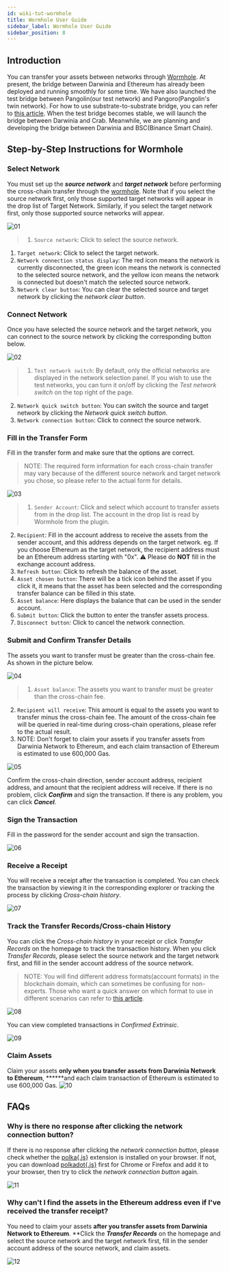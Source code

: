 ```yaml
---
id: wiki-tut-wormhole
title: Wormhole User Guide
sidebar_label: Wormhole User Guide
sidebar_position: 8
---
```




## Introduction

You can transfer your assets between networks through [Wormhole](https://wormhole.darwinia.network/). At present, the bridge between Darwinia and Ethereum has already been deployed and running smoothly for some time. We have also launched the test bridge between Pangolin(our test network) and Pangoro(Pangolin's twin network). For how to use substrate-to-substrate bridge, you can refer to [this article](https://darwinianetwork.medium.com/wormhole-update-the-substrate-to-substrate-bridge-between-pangoro-and-pangolin-testnets-deployed-d77685dadcfd?source=user_profile---------15-------------------------------). When the test bridge becomes stable, we will launch the bridge between Darwinia and Crab. Meanwhile, we are planning and developing the bridge between Darwinia and BSC(Binance Smart Chain).

## Step-by-Step Instructions for Wormhole

### Select Network

You must set up the ***source network*** and ***target network*** before performing the cross-chain transfer through the [wormhole](http://wormhole.darwinia.network). Note that if you select the source network first, only those supported target networks will appear in the drop list of Target Network. Similarly, if you select the target network first, only those supported source networks will appear.

![01](../assets/tut/wiki-tut-wormhole-user-guide-01.png)

> 1. `Source network`: Click to select the source network.
1. `Target network`: Click to select the target network.
2. `Network connection status display`: The red icon means the network is currently disconnected, the green icon means the network is connected to the selected source network, and the yellow icon means the network is connected but doesn't match the selected source network.
3. `Network clear button`: You can clear the selected source and target network by clicking the *network clear button*.
> 

### Connect Network

Once you have selected the source network and the target network, you can connect to the source network by clicking the corresponding button below.

![02](../assets/tut/wiki-tut-wormhole-user-guide-02.png)

> 1. `Test network switch`: By default, only the official networks are displayed in the network selection panel. If you wish to use the test networks, you can turn it on/off by clicking the *Test network switch* on the top right of the page.
2. `Network quick switch button`: You can switch the source and target network by clicking the *Network quick switch button*.
3. `Network connection button`: Click to connect the source network.
> 

### Fill in the Transfer Form

Fill in the transfer form and make sure that the options are correct.

> NOTE: The required form information for each cross-chain transfer may vary because of the different source network and target network you chose, so please refer to the actual form for details.
> 

![03](../assets/tut/wiki-tut-wormhole-user-guide-03.png)

> 1. `Sender Account`: Click and select which account to transfer assets from in the drop list. The account in the drop list is read by Wormhole from the plugin.
2. `Recipient`: Fill in the account address to receive the assets from the sender account, and this address depends on the target network. eg. If you choose Ethereum as the target network, the recipient address must be an Ethereum address starting with "0x". ⚠️ Please do **NOT** fill in the exchange account address.
3. `Refresh button`: Click to refresh the balance of the asset.
4. `Asset chosen button`: There will be a tick icon behind the asset if you click it, it means that the asset has been selected and the corresponding transfer balance can be filled in this state.
5. `Asset balance`: Here displays the balance that can be used in the sender account.
6. `Submit button`: Click the button to enter the transfer assets process.
7. `Disconnect button`: Click to cancel the network connection.
> 

### Submit and Confirm Transfer Details

The assets you want to transfer must be greater than the cross-chain fee. As shown in the picture below.

![04](../assets/tut/wiki-tut-wormhole-user-guide-04.png)

> 1. `Asset balance`: The assets you want to transfer must be greater than the cross-chain fee.
2. `Recipient will receive`: This amount is equal to the assets you want to transfer minus the cross-chain fee. The amount of the cross-chain fee will be queried in real-time during cross-chain operations, please refer to the actual result.
3. NOTE: Don't forget to claim your assets if you transfer assets from Darwinia Network to Ethereum, and each claim transaction of Ethereum is estimated to use 600,000 Gas.
> 

![05](../assets/tut/wiki-tut-wormhole-user-guide-05.png)

Confirm the cross-chain direction, sender account address, recipient address, and amount that the recipient address will receive. If there is no problem, click ***Confirm*** and sign the transaction. If there is any problem, you can click ***Cancel***.

### Sign the Transaction

Fill in the password for the sender account and sign the transaction.

![06](../assets/tut/wiki-tut-wormhole-user-guide-06.png)

### Receive a Receipt

You will receive a receipt after the transaction is completed. You can check the transaction by viewing it in the corresponding explorer or tracking the process by clicking *Cross-chain history*.

![07](../assets/tut/wiki-tut-wormhole-user-guide-07.png)

### Track the Transfer Records/Cross-chain History

You can click the *Cross-chain history* in your receipt or click *Transfer Records* on the homepage to track the transaction history. When you click *Transfer Records,* please select the source network and the target network first, and fill in the sender account address of the source network.

> NOTE: You will find different address formats(account formats) in the blockchain domain, which can sometimes be confusing for non-experts. Those who want a quick answer on which format to use in different scenarios can refer to [this article](https://darwinianetwork.medium.com/build-on-darwinia-2-1-address-formats-in-darwinia-e964cc91fccc).
> 

![08](../assets/tut/wiki-tut-wormhole-user-guide-08.png)

You can view completed transactions in *Confirmed Extrinsic*.

![09](../assets/tut/wiki-tut-wormhole-user-guide-09.png)

### Claim Assets

Claim your assets **only when you transfer assets from Darwinia Network to Ethereum**, ******and each claim transaction of Ethereum is estimated to use 600,000 Gas.
![10](../assets/tut/wiki-tut-wormhole-user-guide-10.png)

## FAQs

### Why is there no response after clicking the network connection button?

If there is no response after clicking the *network connection button*, please check whether the [polka{.js}](https://polkadot.js.org/extension/) extension is installed on your browser. If not, you can download [polkadot{.js}](https://polkadot.js.org/extension/) first for Chrome or Firefox and add it to your browser, then try to click the *network connection button* again.

![11](../assets/tut/wiki-tut-wormhole-user-guide-11.png)

### Why can't I find the assets in the Ethereum address even if I've received the transfer receipt?

You need to claim your assets **after you transfer assets from Darwinia Network to Ethereum**. **Click the ***Transfer Records*** on the homepage and select the source network and the target network first, fill in the sender account address of the source network, and claim assets.

![12](../assets/tut/wiki-tut-wormhole-user-guide-12.png)


